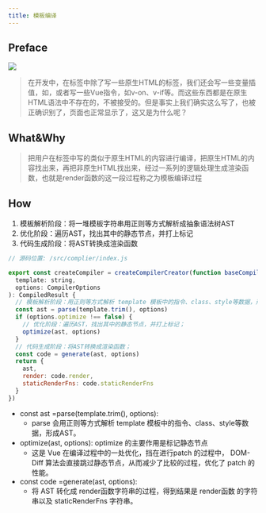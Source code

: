 ```yaml
---
title: 模板编译
---
```


## Preface
![](https://img-blog.csdnimg.cn/20200203072154809.png?x-oss-process=image/watermark,type_ZmFuZ3poZW5naGVpdGk,shadow_10,text_aHR0cHM6Ly9ibG9nLmNzZG4ubmV0L3dlaXhpbl80MzA2OTAxOA==,size_16,color_FFFFFF,t_70)

>  在开发中，在<template></template>标签中除了写一些原生HTML的标签，我们还会写一些变量插值，如，或者写一些Vue指令，如v-on、v-if等。而这些东西都是在原生HTML语法中不存在的，不被接受的。但是事实上我们确实这么写了，也被正确识别了，页面也正常显示了，这又是为什么呢？

## What&Why
>  把用户在<template></template>标签中写的类似于原生HTML的内容进行编译，把原生HTML的内容找出来，再把非原生HTML找出来，经过一系列的逻辑处理生成渲染函数，也就是render函数的这一段过程称之为模板编译过程

## How

1. 模板解析阶段：将一堆模板字符串用正则等方式解析成抽象语法树AST
2. 优化阶段：遍历AST，找出其中的静态节点，并打上标记
3. 代码生成阶段：将AST转换成渲染函数

```js
// 源码位置: /src/complier/index.js

export const createCompiler = createCompilerCreator(function baseCompile (
  template: string,
  options: CompilerOptions
): CompiledResult {
  // 模板解析阶段：用正则等方式解析 template 模板中的指令、class、style等数据，形成AST
  const ast = parse(template.trim(), options)
  if (options.optimize !== false) {
    // 优化阶段：遍历AST，找出其中的静态节点，并打上标记；
    optimize(ast, options)
  }
  // 代码生成阶段：将AST转换成渲染函数；
  const code = generate(ast, options)
  return {
    ast,
    render: code.render,
    staticRenderFns: code.staticRenderFns
  }
})
```
* const ast =parse(template.trim(), options):
  * parse 会用正则等方式解析 template 模板中的指令、class、style等数据，形成AST。
* optimize(ast, options): optimize 的主要作用是标记静态节点
  * 这是 Vue 在编译过程中的一处优化，挡在进行patch 的过程中， DOM-Diff 算法会直接跳过静态节点，从而减少了比较的过程，优化了 patch 的性能。
* const code =generate(ast, options):
  * 将 AST 转化成 render函数字符串的过程，得到结果是 render函数 的字符串以及 staticRenderFns 字符串。

